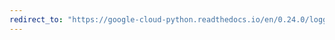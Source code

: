 ```yaml
---
redirect_to: "https://google-cloud-python.readthedocs.io/en/0.24.0/logging-handlers-container-engine.html"
---
```

